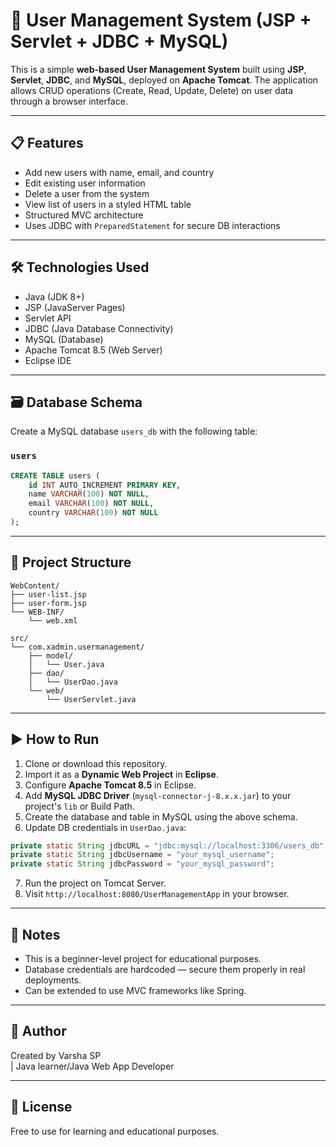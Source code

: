 # 👤 User Management System (JSP + Servlet + JDBC + MySQL)

This is a simple **web-based User Management System** built using **JSP**, **Servlet**, **JDBC**, and **MySQL**, deployed on **Apache Tomcat**. The application allows CRUD operations (Create, Read, Update, Delete) on user data through a browser interface.

---

## 📋 Features

- Add new users with name, email, and country
- Edit existing user information
- Delete a user from the system
- View list of users in a styled HTML table
- Structured MVC architecture
- Uses JDBC with `PreparedStatement` for secure DB interactions

---

## 🛠️ Technologies Used

- Java (JDK 8+)
- JSP (JavaServer Pages)
- Servlet API
- JDBC (Java Database Connectivity)
- MySQL (Database)
- Apache Tomcat 8.5 (Web Server)
- Eclipse IDE

---

## 🗃️ Database Schema

Create a MySQL database `users_db` with the following table:

### `users`

```sql
CREATE TABLE users (
    id INT AUTO_INCREMENT PRIMARY KEY,
    name VARCHAR(100) NOT NULL,
    email VARCHAR(100) NOT NULL,
    country VARCHAR(100) NOT NULL
);
```

---

## 📁 Project Structure

```
WebContent/
├── user-list.jsp
├── user-form.jsp
└── WEB-INF/
    └── web.xml

src/
└── com.xadmin.usermanagement/
    ├── model/
    │   └── User.java
    ├── dao/
    │   └── UserDao.java
    └── web/
        └── UserServlet.java
```

---

## ▶️ How to Run

1. Clone or download this repository.
2. Import it as a **Dynamic Web Project** in **Eclipse**.
3. Configure **Apache Tomcat 8.5** in Eclipse.
4. Add **MySQL JDBC Driver** (`mysql-connector-j-8.x.x.jar`) to your project's `lib` or Build Path.
5. Create the database and table in MySQL using the above schema.
6. Update DB credentials in `UserDao.java`:

```java
private static String jdbcURL = "jdbc:mysql://localhost:3306/users_db";
private static String jdbcUsername = "your_mysql_username";
private static String jdbcPassword = "your_mysql_password";
```

7. Run the project on Tomcat Server.
8. Visit `http://localhost:8080/UserManagementApp` in your browser.

---

## 🚫 Notes

- This is a beginner-level project for educational purposes.
- Database credentials are hardcoded — secure them properly in real deployments.
- Can be extended to use MVC frameworks like Spring.

---

## 🙌 Author

Created by Varsha SP  
| Java learner/Java Web App Developer

---

## 📄 License

Free to use for learning and educational purposes.